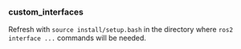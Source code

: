 ### custom_interfaces

Refresh with `source install/setup.bash` in the directory where `ros2 interface ...` commands will be needed.
